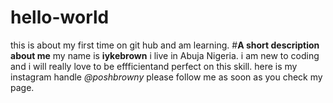 # hello-world
this is about my first time on git hub and am learning.
#**A short description about me**
my name is **iykebrown** i live in Abuja Nigeria.
i am new to coding and i will really love to be effficientand perfect on this skill.
here is my instagram handle *@poshbrowny* please follow me as soon as you check my page.
